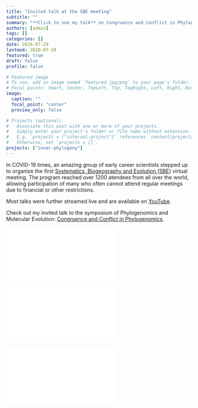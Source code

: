 ```yaml
---
title: "Invited talk at the SBE meeting"
subtitle: ""
summary: "**Click to see my talk** on Congruence and Conflict in Phylogenomics, and for more info on this great meeting!"
authors: [admin]
tags: []
categories: []
date: 2020-07-29
lastmod: 2020-07-29
featured: true
draft: false
profile: false

# Featured image
# To use, add an image named `featured.jpg/png` to your page's folder.
# Focal points: Smart, Center, TopLeft, Top, TopRight, Left, Right, BottomLeft, Bottom, BottomRight.
image:
  caption: ""
  focal_point: "center"
  preview_only: false

# Projects (optional).
#   Associate this post with one or more of your projects.
#   Simply enter your project's folder or file name without extension.
#   E.g. `projects = ["internal-project"]` references `content/project/deep-learning/index.md`.
#   Otherwise, set `projects = []`.
projects: ["inver-phylogeny"]
---
```


In COVID-19 times, an amazing group of early career scientists stepped up to organize the first [Systematics, Biogeography and Evolution (SBE)](https://sbemeeting.weebly.com) virtual meeting. The program reached over 1200 atendees from all over the world, allowing participation of many who often cannot attend regular meetings due to financial or other restrictions.

Most talks were further streamed live and are available on [YouTube](https://www.youtube.com/channel/UCgGlkPp4jCoZoatnG2--RJA/featured).

Check out my invited talk to the symposium of Phylogenomics and Molecular Evolution: [Congruence and Conflict in Phylogenomics](https://youtu.be/B7AUrtVMjpw?t=3097).


![SBE](/news-projs/sbe-phylogenomics.pdf)

![SBE](/news-projs/sbe-atendees.pdf)

![SBE](/news-projs/sbe-speakers.pdf)